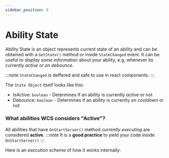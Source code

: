 ```yaml
---
sidebar_position: 9
---
```


# Ability State

Ability State is an object represents current state of an ability and can be obtained with a `GetState()` method or inside `StateChanged` event.
It can be useful to *display some information* about your ability, e.g, whenever its currently *active or on debounce*.

:::note
`StateChanged` is deffered and safe to use in react components.
:::

The `State Object` itself looks like this:
 - IsActive: `boolean` - Determines if an ability is currently *active* or not
 - Debounce: `boolean` - Determines if an ability is currently *on cooldown* or not

### What abilities **WCS** considers "Active"?

All abilities that have `OnStartServer()` method *currently executing* are considered **active**.
:::note
It is a **good practice** to yield your code inside `OnStartServer()`
:::

Here is an *execution schema* of how it works internally: